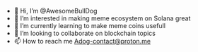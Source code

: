 - 👋 Hi, I’m @AwesomeBullDog
- 👀 I’m interested in making meme ecosystem on Solana great
- 🌱 I’m currently learning to make meme coins usefull
- 💞️ I’m looking to collaborate on blockchain topics
- 📫 How to reach me Adog-contact@proton.me

<!---
AwesomeBullDog/AwesomeBullDog is a ✨ special ✨ repository because its `README.md` (this file) appears on your GitHub profile.
You can click the Preview link to take a look at your changes.
--->
